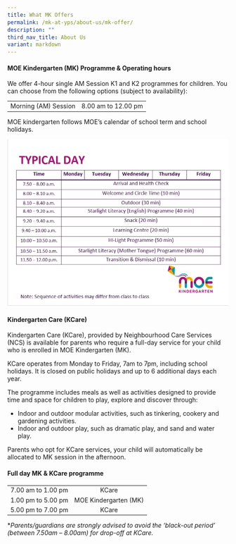 ```yaml
---
title: What MK Offers
permalink: /mk-at-yps/about-us/mk-offer/
description: ""
third_nav_title: About Us
variant: markdown
---
```

#### **MOE Kindergarten (MK) Programme &amp; Operating hours**
We offer 4-hour single AM Session K1 and K2 programmes for children. You can choose from the following options (subject to availability):

| | |
| :--------: | :--------: |
| Morning (AM) Session | 8.00 am to 12.00 pm |

MOE kindergarten follows MOE’s calendar of school term and school holidays.

![](/images/MK%20YPS/About%20Us/mk_timetable_udpdated.jpg)

#### **Kindergarten Care (KCare)**
Kindergarten Care (KCare), provided by Neighbourhood Care Services (NCS) is available for parents who require a full-day service for your child who is enrolled in MOE Kindergarten (MK).

KCare operates from Monday to Friday, 7am to 7pm, including school holidays. It is closed on public holidays and up to 6 additional days each year.

The programme includes meals as well as activities designed to provide time and space for children to play, explore and discover through:
* Indoor and outdoor modular activities, such as tinkering, cookery and gardening activities.
* Indoor and outdoor play, such as dramatic play, and sand and water play.

Parents who opt for KCare services, your child will automatically be allocated to MK session in the afternoon.

#### **Full day MK &amp; KCare programme**

| | |
| :--------: | :--------: |
| 7.00 am to 1.00 pm | KCare |
| 1.00 pm to 5.00 pm | MOE Kindergarten (MK) |
| 5.00 pm to 7.00 pm | KCare |

**Parents/guardians are strongly advised to avoid the ‘black-out period’ (between 7.50am – 8.00am) for drop-off at KCare.*